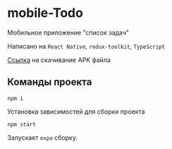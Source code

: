 # mobile-Todo

Мобильное приложение "список задач"

Написано на `React Native`, `redux-toolkit`, `TypeScript`

[Ссылка](https://expo.dev/artifacts/eas/rVHSXpQD3ZSVFgY8WLyXX5.apk) на скачивание APK файла

## Команды проекта

`npm i`

Установка зависимостей для сборки проекта

`npm start`

Запускает `expo` сборку.
